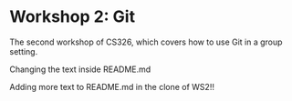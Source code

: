 # Workshop 2: Git

The second workshop of CS326, which covers how to use Git in a group setting.

Changing the text inside README.md


Adding more text to README.md in the clone of WS2!!
